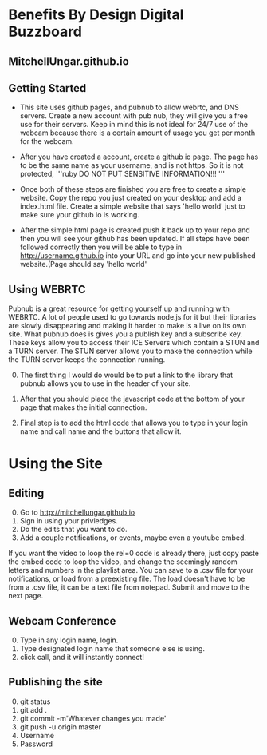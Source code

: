 # Benefits By Design Digital Buzzboard
MitchellUngar.github.io
-----------------------
Getting Started
---------------
* This site uses github pages, and pubnub to allow webrtc, and DNS servers. 
  Create a new account with pub nub, they will give you a free use for their servers.
  Keep in mind this is not ideal for 24/7 use of the webcam because there is a certain amount of usage 
  you get per month for the webcam.

* After you have created a account, create a github io page. The page has to be the same
  name as your username, and is not https. So it is not protected, 
  '''ruby
  DO NOT PUT SENSITIVE INFORMATION!!!
  '''

* Once both of these steps are finished you are free to create a simple website. Copy the repo you just 
  created on your desktop and add a index.html file. Create a simple website that says 'hello world'
  just to make sure your github io is working. 

* After the simple html page is created push it back up to your repo and then you will see your github
  has been updated. If all steps have been followed correctly then you will be able to type in 
  http://username.github.io into your URL and go into your new published website.(Page should say
  'hello world'

Using WEBRTC
------------
Pubnub is a great resource for getting yourself up and running with WEBRTC. A lot of people used to go
towards node.js for it but their libraries are slowly disappearing and making it harder to make is a 
live on its own site. 
What pubnub does is gives you a publish key and a subscribe key. These keys allow you to access their
ICE Servers which contain a STUN and a TURN server. The STUN server allows you to make the connection
while the TURN server keeps the connection running. 

0. The first thing I would do would be to put a link to the library that pubnub allows you to use in
   the header of your site. 

0. After that you should place the javascript code at the bottom of your page that makes the initial 
   connection.

0. Final step is to add the html code that allows you to type in your login name and call name 
   and the buttons that allow it.

# Using the Site

Editing
-------
0. Go to http://mitchellungar.github.io
0. Sign in using your privledges.
0. Do the edits that you want to do.
0. Add a couple notifications, or events, maybe even a youtube embed.

If you want the video to loop the rel=0 code is already there, just 
copy paste the embed code to loop the video, and change the seemingly
random letters and numbers in the playlist area. 
You can save to a .csv file for your notifications, or load from a 
preexisting file. The load doesn't have to be from a .csv file, it can
be a text file from notepad. 
Submit and move to the next page. 

Webcam Conference
-----------------
0. Type in any login name, login.
0. Type designated login name that someone else is using.
0. click call, and it will instantly connect!

Publishing the site
-------------------
0. git status
0. git add .
0. git commit -m'Whatever changes you made'
0. git push -u origin master
0. Username
0. Password 


